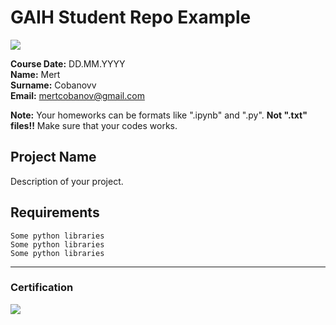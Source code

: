 # GAIH Student Repo Example
![](img/newlogo.png)

**Course Date:** DD.MM.YYYY  
**Name:** Mert  
**Surname:** Cobanovv  
**Email:** mertcobanov@gmail.com  

**Note:** Your homeworks can be formats like ".ipynb" and ".py". **Not ".txt" files!!** Make sure that your codes works.  

## Project Name
Description of your project.

## Requirements
```
Some python libraries
Some python libraries
Some python libraries
```
---

### Certification
![](img/TopLearnerCertificate.png)

